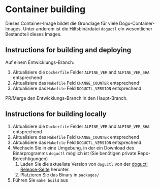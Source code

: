 # Container building

Dieses Container-Image bildet die Grundlage für viele Dogu-Container-Images.
Unter anderem ist die Hilfsbinärdatei `doguctl` ein wesentlicher Bestandteil dieses Images.

## Instructions for building and deploying

Auf einem Entwicklungs-Branch:

1. Aktualisiere die `Dockerfile` Felder `ALPINE_VER` and `ALPINE_VER_SHA` entsprechend
2. Aktualisiere das `Makefile` Feld `CHANGE_COUNTER` entsprechend
3. Aktualisiere das `Makefile` Feld `DOGUCTL_VERSION` entsprechend

PR/Merge den Entwicklungs-Branch in den Haupt-Branch.

## Instructions for building locally

1. Aktualisiere die `Dockerfile` Felder `ALPINE_VER` and `ALPINE_VER_SHA` entsprechend
2. Aktualisiere das `Makefile` Feld `CHANGE_COUNTER` entsprechend
3. Aktualisiere das `Makefile` Feld `DOGUCTL_VERSION` entsprechend
4. Wechseln Sie in eine Umgebung, in der ein Download des Binärprogramms `doguctl` möglich ist (Sie benötigen private Repo-Berechtigungen)
   1. Laden Sie die aktuellste Version von `doguctl` von der [doguctl Release-Seite](https://github.com/cloudogu/doguctl/releases) herunter.
   2. Platzieren Sie das Binary in `packages/`
5. Führen Sie `make build` aus

